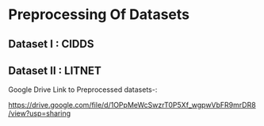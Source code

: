 # Preprocessing Of Datasets

## Dataset I : CIDDS
## Dataset II : LITNET

Google Drive Link to Preprocessed datasets-:

https://drive.google.com/file/d/1OPpMeWcSwzrT0P5Xf_wgpwVbFR9mrDR8/view?usp=sharing
